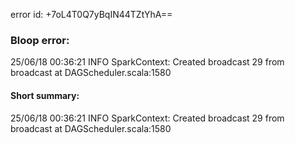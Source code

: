 error id: +7oL4T0Q7yBqIN44TZtYhA==
### Bloop error:

25/06/18 00:36:21 INFO SparkContext: Created broadcast 29 from broadcast at DAGScheduler.scala:1580
#### Short summary: 

25/06/18 00:36:21 INFO SparkContext: Created broadcast 29 from broadcast at DAGScheduler.scala:1580